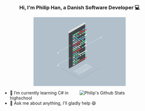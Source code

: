 
<!-- Banner -->
<h3 align="center">Hi, I'm Philip Han, a Danish Software Developer 💻</h3>
<p align="center">
	<img align="center" width="60%" src="https://github.com/Philipnah/Philipnah/blob/master/assets/Coding.gif">
</p>

<!-- Talking about you -->

<!-- Any image aligned to the right. Beware the width -->
<a href="https://github.com/Philipnah">
    <img width="50%" align="right" alt="Philip's Github Stats" src="https://github-readme-stats.vercel.app/api?username=Philipnah&show_icons=true&hide_border=true" />
  </a>


<!-- - 💻 I’m currently working on -->
- 🌱 I’m currently learning C# in highschool
- 💬 Ask me about anything, I'll gladly help 😄